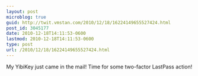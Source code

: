 ```yaml
---
layout: post
microblog: true
guid: http://twit.vmstan.com/2010/12/18/16224149655527424.html
post_id: 3045177
date: 2010-12-18T14:11:53-0600
lastmod: 2010-12-18T14:11:53-0600
type: post
url: /2010/12/18/16224149655527424.html
---
```

My YibiKey just came in the mail! Time for some two-factor LastPass action!
